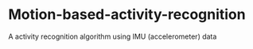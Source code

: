 # Motion-based-activity-recognition
A activity recognition algorithm using IMU (accelerometer) data
